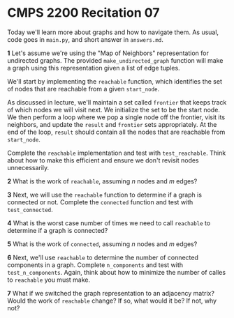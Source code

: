 # CMPS 2200  Recitation 07

Today we'll learn more about graphs and how to navigate them. As usual, code goes in `main.py`, and short answer in `answers.md`.


**1** Let's assume we're using the "Map of Neighbors" representation for undirected graphs. The provided `make_undirected_graph` function will make a graph using this representation given a list of edge tuples. 

We'll start by implementing the `reachable` function, which identifies the set of nodes that are reachable from a given `start_node`.

As discussed in lecture, we'll maintain a set called `frontier` that keeps track of which nodes we will visit next. We initialize the set to be the start node. We then perform a loop where we pop a single node off the frontier, visit its neighbors, and update the `result` and `frontier` sets appropriately. At the end of the loop, `result` should contain all the nodes that are reachable from `start_node`.

Complete the `reachable` implementation and test with `test_reachable`. Think about how to make this efficient and ensure we don't revisit nodes unnecessarily.


**2** What is the work of `reachable`, assuming $n$ nodes and $m$ edges?


**3** Next, we will use the `reachable` function to determine if a graph is connected or not. Complete the `connected` function and test with `test_connected`.


**4** What is the worst case number of times we need to call `reachable` to determine if a graph is connected?


**5** What is the work of `connected`, assuming $n$ nodes and $m$ edges?


**6** Next, we'll use `reachable` to determine the number of connected components in a graph. Complete `n_components` and test with `test_n_components`. Again, think about how to minimize the number of calles to `reachable` you must make.


**7** What if we switched the graph representation to an adjacency matrix? Would the work of `reachable` change? If so, what would it be? If not, why not?
